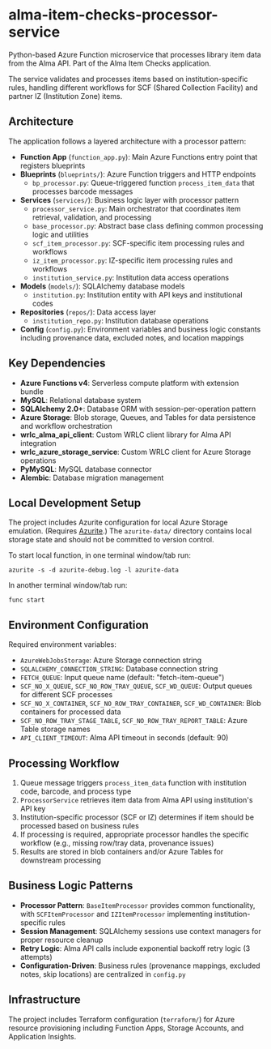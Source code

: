 # alma-item-checks-processor-service

Python-based Azure Function microservice that processes library item data from the Alma API. Part of the Alma Item Checks application.

The service validates and processes items based on institution-specific rules, handling different workflows for SCF (Shared Collection Facility) and partner IZ (Institution Zone) items.

## Architecture

The application follows a layered architecture with a processor pattern:

- **Function App** (`function_app.py`): Main Azure Functions entry point that registers blueprints
- **Blueprints** (`blueprints/`): Azure Function triggers and HTTP endpoints
  - `bp_processor.py`: Queue-triggered function `process_item_data` that processes barcode messages
- **Services** (`services/`): Business logic layer with processor pattern
  - `processor_service.py`: Main orchestrator that coordinates item retrieval, validation, and processing
  - `base_processor.py`: Abstract base class defining common processing logic and utilities
  - `scf_item_processor.py`: SCF-specific item processing rules and workflows
  - `iz_item_processor.py`: IZ-specific item processing rules and workflows  
  - `institution_service.py`: Institution data access operations
- **Models** (`models/`): SQLAlchemy database models
  - `institution.py`: Institution entity with API keys and institutional codes
- **Repositories** (`repos/`): Data access layer
  - `institution_repo.py`: Institution database operations
- **Config** (`config.py`): Environment variables and business logic constants including provenance data, excluded notes, and location mappings

## Key Dependencies

- **Azure Functions v4**: Serverless compute platform with extension bundle
- **MySQL**: Relational database system
- **SQLAlchemy 2.0+**: Database ORM with session-per-operation pattern
- **Azure Storage**: Blob storage, Queues, and Tables for data persistence and workflow orchestration
- **wrlc_alma_api_client**: Custom WRLC client library for Alma API integration
- **wrlc_azure_storage_service**: Custom WRLC client for Azure Storage operations
- **PyMySQL**: MySQL database connector
- **Alembic**: Database migration management

## Local Development Setup

The project includes Azurite configuration for local Azure Storage emulation. (Requires [Azurite](https://github.com/Azure/Azurite).) The `azurite-data/` directory contains local storage state and should not be committed to version control.

To start local function, in one terminal window/tab run:

```shell
azurite -s -d azurite-debug.log -l azurite-data
```

In another terminal window/tab run:

```shell
func start
```

## Environment Configuration

Required environment variables:
- `AzureWebJobsStorage`: Azure Storage connection string
- `SQLALCHEMY_CONNECTION_STRING`: Database connection string
- `FETCH_QUEUE`: Input queue name (default: "fetch-item-queue")
- `SCF_NO_X_QUEUE`, `SCF_NO_ROW_TRAY_QUEUE`, `SCF_WD_QUEUE`: Output queues for different SCF processes
- `SCF_NO_X_CONTAINER`, `SCF_NO_ROW_TRAY_CONTAINER`, `SCF_WD_CONTAINER`: Blob containers for processed data
- `SCF_NO_ROW_TRAY_STAGE_TABLE`, `SCF_NO_ROW_TRAY_REPORT_TABLE`: Azure Table storage names
- `API_CLIENT_TIMEOUT`: Alma API timeout in seconds (default: 90)

## Processing Workflow

1. Queue message triggers `process_item_data` function with institution code, barcode, and process type
2. `ProcessorService` retrieves item data from Alma API using institution's API key
3. Institution-specific processor (SCF or IZ) determines if item should be processed based on business rules
4. If processing is required, appropriate processor handles the specific workflow (e.g., missing row/tray data, provenance issues)
5. Results are stored in blob containers and/or Azure Tables for downstream processing

## Business Logic Patterns

- **Processor Pattern**: `BaseItemProcessor` provides common functionality, with `SCFItemProcessor` and `IZItemProcessor` implementing institution-specific rules
- **Session Management**: SQLAlchemy sessions use context managers for proper resource cleanup
- **Retry Logic**: Alma API calls include exponential backoff retry logic (3 attempts)
- **Configuration-Driven**: Business rules (provenance mappings, excluded notes, skip locations) are centralized in `config.py`

## Infrastructure

The project includes Terraform configuration (`terraform/`) for Azure resource provisioning including Function Apps, Storage Accounts, and Application Insights.